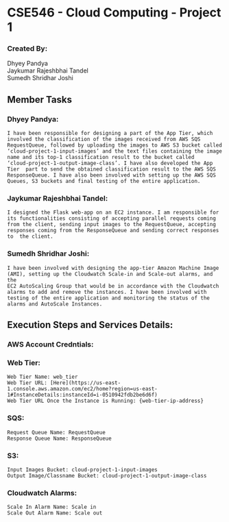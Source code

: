 # CSE546 - Cloud Computing - Project 1

### Created By:  
Dhyey Pandya  
Jaykumar Rajeshbhai Tandel  
Sumedh Shridhar Joshi  

## Member Tasks
### Dhyey Pandya:  
	I have been responsible for designing a part of the App Tier, which  
    involved the classification of the images received from AWS SQS  
    RequestQueue, followed by uploading the images to AWS S3 bucket called  
    ‘cloud-project-1-input-images’ and the text files containing the image  
    name and its top-1 classification result to the bucket called  
    ‘cloud-project-1-output-image-class’. I have also developed the App  
    Tier  part to send the obtained classification result to the AWS SQS  
    ResponseQueue. I have also been involved with setting up the AWS SQS  
    Queues, S3 buckets and final testing of the entire application.  
### Jaykumar Rajeshbhai Tandel:  
	I designed the Flask web-app on an EC2 instance. I am responsible for  
    its functionalities consisting of accepting parallel requests coming  
    from the client, sending input images to the RequestQueue, accepting  
    responses coming from the ResponseQueue and sending correct responses  
    to  the client.   
### Sumedh Shridhar Joshi:  
	I have been involved with designing the app-tier Amazon Machine Image  
    (AMI), setting up the Cloudwatch Scale-in and Scale-out alarms, and the  
    EC2 AutoScaling Group that would be in accordance with the Cloudwatch  
    alarms to add and remove the instances. I have been involved with  
    testing of the entire application and monitoring the status of the  
    alarms and AutoScale Instances.  

## Execution Steps and Services Details:
### AWS Account Credntials:


### Web Tier:
    Web Tier Name: web_tier
    Web Tier URL: [Here](https://us-east-1.console.aws.amazon.com/ec2/home?region=us-east-1#InstanceDetails:instanceId=i-0510942fdb2be6d6f)  
    Web Tier URL Once the Instance is Running: {web-tier-ip-address}

### SQS:
    Request Queue Name: RequestQueue  
    Response Queue Name: ResponseQueue

### S3:
    Input Images Bucket: cloud-project-1-input-images
    Output Image/Classname Bucket: cloud-project-1-output-image-class

### Cloudwatch Alarms:
    Scale In Alarm Name: Scale in  
    Scale Out Alarm Name: Scale out
